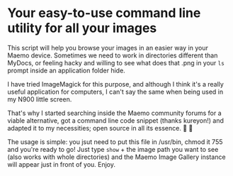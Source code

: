 # Your easy-to-use command line utility for all your images

This script will help you browse your images in an easier way in your Maemo device. Sometimes we need to work in directories different than MyDocs, or feeling hacky and willing to see what does that .png in your `ls` prompt inside an application folder hide.

I have tried ImageMagick for this purpose, and although I think it's a really useful application for computers, I can't say the same when being used in my N900 little screen. 

That's why I started searching inside the Maemo community forums for a viable alternative, got a command line code snippet (thanks kureyon!) and adapted it to my necessities; open source in all its essence.  :water_buffalo: :penguin:

The usage is simple: you jsut need to put this file in /usr/bin, chmod it 755 and you're ready to go! Just type `show` + the image path you want to see (also works with whole directories) and the Maemo Image Gallery instance will appear just in front of you. Enjoy.
